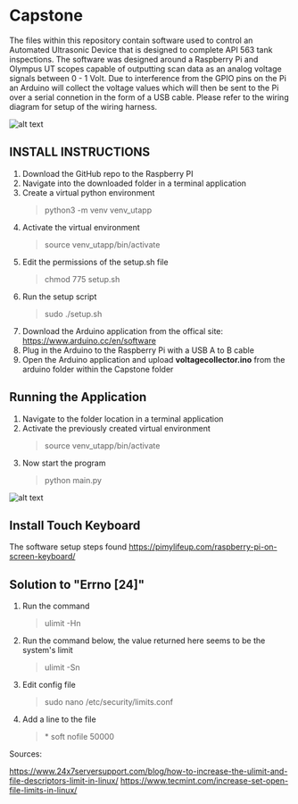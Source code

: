# Capstone
The files within this repository contain software used to control an Automated Ultrasonic Device that is designed to complete API 563 tank inspections. The software was designed around a Raspberry Pi and Olympus UT scopes capable of outputting scan data as an analog voltage signals between 0 - 1 Volt. Due to interference from the GPIO pins on the Pi an Arduino will collect the voltage values which will then be sent to the Pi over a serial connetion in the form of a USB cable. Please refer to the wiring diagram for setup of the wiring harness.


![alt text](https://github.com/mporeilly/Capstone/blob/master/Electrical/Schematic_Wiring%20Diagram.png)


  
INSTALL INSTRUCTIONS
----------------   
  
1. Download the GitHub repo to the Raspberry PI
2. Navigate into the downloaded folder in a terminal application
3. Create a virtual python environment 
   >python3 -m venv venv_utapp
4. Activate the virtual environment
   >source venv_utapp/bin/activate
5. Edit the permissions of the setup.sh file 
   >chmod 775 setup.sh
6. Run the setup script 
   >sudo ./setup.sh
7. Download the Arduino application from the offical site: https://www.arduino.cc/en/software
8. Plug in the Arduino to the Raspberry Pi with a USB A to B cable
9. Open the Arduino application and upload **voltagecollector.ino** from the arduino folder within the Capstone folder


Running the Application
--------------

1. Navigate to the folder location in a terminal application
2. Activate the previously created virtual environment
   >source venv_utapp/bin/activate
3. Now start the program
   >python main.py


![alt text](https://github.com/mporeilly/Capstone/blob/master/Photos/GUI_V2.png)


Install Touch Keyboard
--------
   
The software setup steps found https://pimylifeup.com/raspberry-pi-on-screen-keyboard/

Solution to "Errno [24]"
---------
1. Run the command 
    >ulimit -Hn
2. Run the command below, the value returned here seems to be the system's limit 
    >ulimit -Sn  
3. Edit config file 
    >sudo nano /etc/security/limits.conf
4. Add a line to the file 
    >\* soft nofile 50000
  
Sources:
  
  https://www.24x7serversupport.com/blog/how-to-increase-the-ulimit-and-file-descriptors-limit-in-linux/
  https://www.tecmint.com/increase-set-open-file-limits-in-linux/
